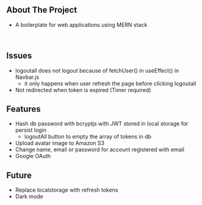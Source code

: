 ## About The Project

- A boilerplate for web applications using MERN stack

&nbsp;

## Issues

- logoutall does not logout because of fetchUser() in useEffect() in Navbar.js
  - it only happens when user refresh the page before clicking logoutall
- Not redirected when token is expired (Timer required)

## Features

- Hash db password with bcryptjs with JWT stored in local storage for persist login
  - logoutAll button to empty the array of tokens in db
- Upload avatar image to Amazon S3
- Change name, email or password for account registered with email
- Google OAuth

## Future

- Replace localstorage with refresh tokens
- Dark mode

&nbsp;
